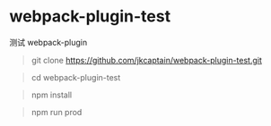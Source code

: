 # webpack-plugin-test
测试 webpack-plugin

> git clone https://github.com/jkcaptain/webpack-plugin-test.git

> cd webpack-plugin-test

> npm install 

> npm run prod
